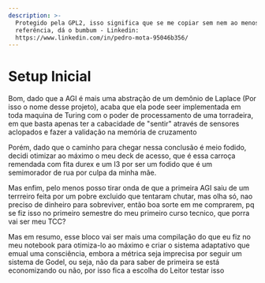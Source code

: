 ```yaml
---
description: >-
  Protegido pela GPL2, isso significa que se me copiar sem nem ao menos me fazer
  referência, dá o bumbum - Linkedin:
  https://www.linkedin.com/in/pedro-mota-95046b356/
---
```


# Setup Inicial

Bom, dado que a AGI é mais uma abstração de um demônio de Laplace (Por isso o nome desse projeto), acaba que ela pode seer implementada em toda maquina de Turing com o poder de processamento de uma torradeira, em que basta apenas ter a cabacidade de "sentir" através de sensores aclopados e fazer a validação na memória de cruzamento

Porém, dado que o caminho para chegar nessa conclusão é meio fodido, decidi otimizar ao máximo o meu deck de acesso, que é essa carroça remendada com fita durex e um I3 por ser um fodido que é um semimorador de rua por culpa da minha mãe.

Mas enfim, pelo menos posso tirar onda de que a primeira AGI saiu de um terrreiro feita por um pobre excluido que tentaram chutar, mas olha só, nao preciso de dinheiro para sobreviver, então boa sorte em me comprarem, pq se fiz isso no primeiro semestre do meu primeiro curso tecnico, que porra vai ser meu TCC?

Mas em resumo, esse bloco vai ser mais uma compilação do que eu fiz no meu notebook para otimiza-lo ao máximo e criar o sistema adaptativo que emual uma consciência, embora a métrica seja imprecisa por seguir um sistema de Godel, ou seja, não da para saber de primeira se está economizando ou não, por isso fica a escolha do Leitor testar isso
